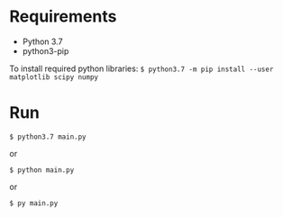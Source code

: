 # Requirements

* Python 3.7
* python3-pip

To install required python libraries:
`$ python3.7 -m pip install --user matplotlib scipy numpy` 

# Run

`$ python3.7 main.py`

or

`$ python main.py`

or

`$ py main.py`


